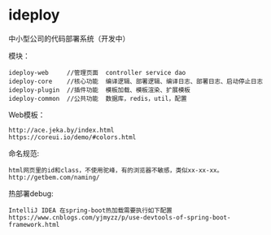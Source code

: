 # ideploy
中小型公司的代码部署系统（开发中）

模块：

	ideploy-web     //管理页面  controller service dao
	ideploy-core    //核心功能  编译逻辑、部署逻辑、编译日志、部署日志、启动停止日志
	ideploy-plugin  //插件功能  模板加载、模板渲染、扩展模板
	ideploy-common  //公共功能  数据库，redis，util，配置

Web模板：

    http://ace.jeka.by/index.html
    https://coreui.io/demo/#colors.html
    
命名规范:

    html网页里的id和class，不使用驼峰，有的浏览器不敏感，类似xx-xx-xx。
    http://getbem.com/naming/

热部署debug:
    
    IntelliJ IDEA 在spring-boot热加载需要执行如下配置
    https://www.cnblogs.com/yjmyzz/p/use-devtools-of-spring-boot-framework.html
    
